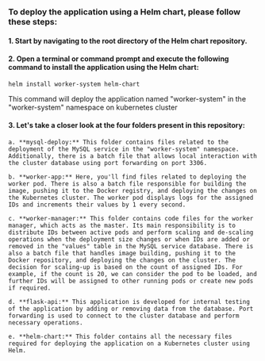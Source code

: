 ### To deploy the application using a Helm chart, please follow these steps:

#### 1. Start by navigating to the root directory of the Helm chart repository.

#### 2. Open a terminal or command prompt and execute the following command to install the application using the Helm chart:
   ```
   helm install worker-system helm-chart
   ```

   This command will deploy the application named "worker-system" in the "worker-system" namespace on kubernetes cluster

#### 3. Let's take a closer look at the four folders present in this repository:

    a. **mysql-deploy:** This folder contains files related to the deployment of the MySQL service in the "worker-system" namespace. Additionally, there is a batch file that allows local interaction with the cluster database using port forwarding on port 3306.

    b. **worker-app:** Here, you'll find files related to deploying the worker pod. There is also a batch file responsible for building the image, pushing it to the Docker registry, and deploying the changes on the Kubernetes cluster. The worker pod displays logs for the assigned IDs and increments their values by 1 every second.

    c. **worker-manager:** This folder contains code files for the worker manager, which acts as the master. Its main responsibility is to distribute IDs between active pods and perform scaling and de-scaling operations when the deployment size changes or when IDs are added or removed in the "values" table in the MySQL service database. There is also a batch file that handles image building, pushing it to the Docker repository, and deploying the changes on the cluster. The decision for scaling-up is based on the count of assigned IDs. For example, if the count is 20, we can consider the pod to be loaded, and further IDs will be assigned to other running pods or create new pods if required.

    d. **flask-api:** This application is developed for internal testing of the application by adding or removing data from the database. Port forwarding is used to connect to the cluster database and perform necessary operations.

    e. **helm-chart:** This folder contains all the necessary files required for deploying the application on a Kubernetes cluster using Helm.
